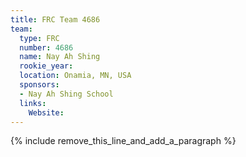 ```yaml
---
title: FRC Team 4686
team:
  type: FRC
  number: 4686
  name: Nay Ah Shing
  rookie_year:
  location: Onamia, MN, USA
  sponsors:
  - Nay Ah Shing School
  links:
    Website:
---
```


{% include remove_this_line_and_add_a_paragraph %}